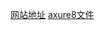 [网站地址](https://cheng01315.github.io/axuretest/)  [axure8文件](https://github.com/cheng01315/axuretest/blob/main/axure%20file(Suitable%20for%20axure8%20and%20above).rp)
